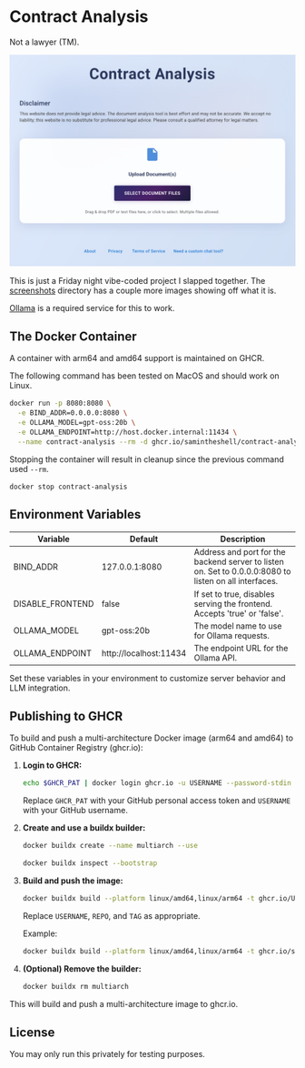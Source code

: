 # Contract Analysis
Not a lawyer (TM).

![Demo Screenshot](docs/screenshots/demo0.png)

This is just a Friday night vibe-coded project I slapped together.
The [screenshots](docs/screenshots) directory has a couple more images showing off what it is.

[Ollama](https://ollama.com) is a required service for this to work.

## The Docker Container
A container with arm64 and amd64 support is maintained on GHCR.

The following command has been tested on MacOS and should work on Linux.
```sh
docker run -p 8080:8080 \
  -e BIND_ADDR=0.0.0.0:8080 \
  -e OLLAMA_MODEL=gpt-oss:20b \
  -e OLLAMA_ENDPOINT=http://host.docker.internal:11434 \
  --name contract-analysis --rm -d ghcr.io/samintheshell/contract-analysis:v0.1
```

Stopping the container will result in cleanup since the previous command used `--rm`.
```
docker stop contract-analysis
```

## Environment Variables

| Variable           | Default                | Description                                                                 |
|--------------------|-----------------------|-----------------------------------------------------------------------------|
| BIND_ADDR          | 127.0.0.1:8080        | Address and port for the backend server to listen on. Set to 0.0.0.0:8080 to listen on all interfaces. |
| DISABLE_FRONTEND   | false                 | If set to true, disables serving the frontend. Accepts 'true' or 'false'.   |
| OLLAMA_MODEL       | gpt-oss:20b           | The model name to use for Ollama requests.                                  |
| OLLAMA_ENDPOINT    | http://localhost:11434| The endpoint URL for the Ollama API.                                        |

Set these variables in your environment to customize server behavior and LLM integration.

## Publishing to GHCR

To build and push a multi-architecture Docker image (arm64 and amd64) to GitHub Container Registry (ghcr.io):

1. **Login to GHCR:**
   ```sh
   echo $GHCR_PAT | docker login ghcr.io -u USERNAME --password-stdin
   ```
   Replace `GHCR_PAT` with your GitHub personal access token and `USERNAME` with your GitHub username.

2. **Create and use a buildx builder:**
   ```sh
   docker buildx create --name multiarch --use
   ```
   ```sh
   docker buildx inspect --bootstrap
   ```

3. **Build and push the image:**
   ```sh
   docker buildx build --platform linux/amd64,linux/arm64 -t ghcr.io/USERNAME/REPO:TAG --push .
   ```
   Replace `USERNAME`, `REPO`, and `TAG` as appropriate.

   Example:
    ```sh
    docker buildx build --platform linux/amd64,linux/arm64 -t ghcr.io/samintheshell/contract-analysis:v0.1 --push .
    ```

4. **(Optional) Remove the builder:**
   ```sh
   docker buildx rm multiarch
   ```

This will build and push a multi-architecture image to ghcr.io.

## License
You may only run this privately for testing purposes.
